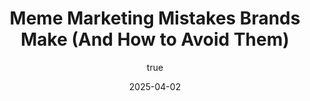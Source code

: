 ---
title: 'Meme Marketing Mistakes Brands Make (And How to Avoid Them)'
date: '2025-04-02'
image: "/images/blog7.png"
short: "Meme marketing looks like a breeze—just grab a trending image, slap on a caption, and watch the likes roll in, right? Wrong. One misstep can tank your campaign or worse, turn your brand into a punchline. At Marque Berry, we’ve seen the pitfalls and know how to dodge them. Here are five meme marketing mistakes brands make—and how to get it right."
category:
    - Art

# #full details
author:
     name: "Jane Meldrum"
     avatar: "/img/Blog-2"

gallery:
    enabled: 0
    items:
        - image: /images/post1.jpg
          alt: "image"

        - image: /images/post6.jpg
          alt: "image"

        - image: /images/post3.jpg
          alt: "image"

    cols: 3 # 2 or 3

additional:
    enabled: 1
    content: "
       <p>Meme marketing looks like a breeze—just grab a trending image, slap on a caption, and watch the likes roll in, right? Wrong. One misstep can tank your campaign or worse, turn your brand into a punchline. At Marque Berry, we’ve seen the pitfalls and know how to dodge them. Here are five meme marketing mistakes brands make—and how to get it right.</p>

      <p><strong>1. Missing the Trend Window</strong></p>
      <p>Memes have a shelf life shorter than milk. Post a “Drake Hotline Bling” meme in 2025, and you’ll hear crickets. Fix it: Stay glued to X and TikTok trends. We monitor real-time shifts to keep your memes fresh. </p>

      <p><strong>2. Forcing the Funny</strong></p>
      <p>Nothing’s worse than a brand trying too hard. A stiff “fellow kids” vibe alienates fans fast. Fix it: Keep it natural. We helped a tech brand nail a subtle “server crash” meme that felt effortless—and got 10K shares.</p>
 
      <p><strong>3. Ignoring Your Audience</strong></p>
      <p>Boomers won’t get a TikTok dance meme, and Gen Z won’t care about a “Seinfeld” reference. Fix it: Know your demo. We tailor every campaign—our client’s Gen Z-targeted “FOMO” meme spiked their follows by 30%. </p>

      <p><strong>4. Overbranding</strong></p>
      <p>A giant logo or sales pitch kills the vibe. Memes aren’t billboards. Fix it: Be subtle—hint at your brand, don’t scream it. Our minimalist approach for a coffee brand went viral without feeling like an ad. </p>

      <p><strong>5. No Strategy</strong></p>
      <p>Random memes won’t move the needle. You need a plan—goals, timing, platforms. Fix it: Build a roadmap. We turned a fitness brand’s scattered posts into a cohesive meme series that boosted engagement 50%.</p>

      <p><strong>Avoid the Traps with Marque Berry</strong></p>
      <p>These mistakes are easy to make but easier to avoid with the right partner. At Marque Berry, we blend data and creativity to sidestep flops and deliver wins. Ready to meme like a pro? Reach out today—let’s make your brand unstoppable.</p>

    <p><strong>[Let’s Talk Strategy]  </strong> sales@marqueberry.com</p>

       "

---